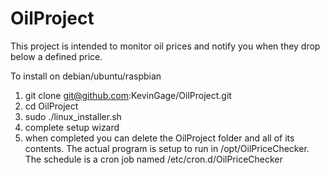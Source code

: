 # OilProject

This project is intended to monitor oil prices and notify you when they drop below a defined price.

To install on debian/ubuntu/raspbian
  1.  git clone git@github.com:KevinGage/OilProject.git
  2.  cd OilProject
  3.  sudo ./linux_installer.sh
  4.  complete setup wizard
  5.  when completed you can delete the OilProject folder and all of its contents.  The actual program is setup to run in /opt/OilPriceChecker.  The schedule is a cron job named /etc/cron.d/OilPriceChecker
